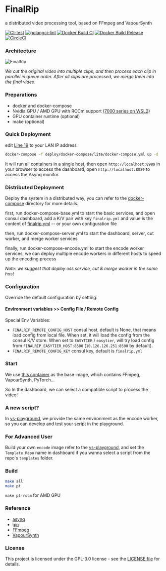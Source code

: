# FinalRip

a distributed video processing tool, based on FFmpeg and VapourSynth

[![CI-test](https://github.com/TensoRaws/FinalRip/actions/workflows/CI-test.yml/badge.svg)](https://github.com/TensoRaws/FinalRip/actions/workflows/CI-test.yml)
[![golangci-lint](https://github.com/TensoRaws/FinalRip/actions/workflows/golangci-lint.yml/badge.svg)](https://github.com/TensoRaws/FinalRip/actions/workflows/golangci-lint.yml)
[![Docker Build CI](https://github.com/TensoRaws/FinalRip/actions/workflows/Docker-CI.yml/badge.svg)](https://github.com/TensoRaws/FinalRip/actions/workflows/Docker-CI.yml)
[![Docker Build Release](https://github.com/TensoRaws/FinalRip/actions/workflows/Docker-Release.yml/badge.svg)](https://github.com/TensoRaws/FinalRip/actions/workflows/Docker-Release.yml)
[![CircleCI](https://dl.circleci.com/status-badge/img/circleci/RJWBNXdmdaDACvcacXFQ3e/Ge3dVaX4GmktGiL9Jb1ADB/tree/main.svg?style=svg)](https://dl.circleci.com/status-badge/redirect/circleci/RJWBNXdmdaDACvcacXFQ3e/Ge3dVaX4GmktGiL9Jb1ADB/tree/main)

### Architecture

![FinalRip](https://raw.githubusercontent.com/TensoRaws/.github/refs/heads/main/finalrip.png)

_We cut the original video into multiple clips, and then process each clip in parallel in queue order. After all clips are processed, we merge them into the final video._

### Preparations

- docker and docker-compose
- Nvidia GPU / AMD GPU with ROCm support [(7000 series on WSL2)](https://github.com/TensoRaws/vs-playground/blob/main/docker-compose-rocm.yml)
- GPU container runtime (optional)
- make (optional)

### Quick Deployment

edit [Line 19](https://github.com/TensoRaws/FinalRip/blob/main/deploy/docker-compose/lite/docker-compose.yml#L19) to your LAN IP address

```bash
docker-compose -f deploy/docker-compose/lite/docker-compose.yml up -d
```

It will run all containers in a single host, then open `http://localhost:8989` in your browser to access the dashboard, open `http://localhost:8080` to access the Asynq monitor.

### Distributed Deployment

Deploy the system in a distributed way, you can refer to the [docker-compose](./deploy/docker-compose) directory for more details.

first, run docker-compose-base.yml to start the basic services, and open consul dashboard, add a K/V pair with key `finalrip.yml` and value is the content of [finalrip.yml](./conf/finalrip.yml) -- or your own configuration file

then, run docker-compose-server.yml to start the dashboard, server, cut worker, and merge worker services

finally, run docker-compose-encode.yml to start the encode worker services, we can deploy multiple encode workers in different hosts to speed up the encoding process

_Note: we suggest that deploy oss service, cut & merge worker in the same host_

### Configuration

Override the default configuration by setting:

#### Environment variables >> Config File / Remote Config

Special Env Variables:

- `FINALRIP_REMOTE_CONFIG_HOST` consul host, default is None, that means load config from local file. When set, it will load the config from the consul K/V store. When set to `EASYTIER` / `easytier`, will try load config from `FINALRIP_EASYTIER_HOST:8500` (`10.126.126.251:8500` by default).
- `FINALRIP_REMOTE_CONFIG_KEY` consul key, default is `finalrip.yml`

### Start

We use [this container](https://github.com/TensoRaws/vs-playground) as the base image, which contains FFmpeg, VapourSynth, PyTorch...

So In the dashboard, we can select a compatible script to process the video!

### A new script?

In [vs-playground](https://github.com/TensoRaws/vs-playground), we provide the same environment as the encode worker, so you can develop and test your script in the playground.

### For Advanced User

Build your own `encode` image refer to the [vs-playground](https://github.com/TensoRaws/vs-playground), and set the `Template Repo` name in dashboard if you wanna select a script from the repo's `templates` folder.

### Build

```bash
make all
make pt
```

`make pt-rocm` for AMD GPU

### Reference

- [asynq](https://github.com/hibiken/asynq)
- [gin](https://github.com/gin-gonic/gin)
- [FFmpeg](https://github.com/FFmpeg/FFmpeg)
- [VapourSynth](https://github.com/vapoursynth/vapoursynth)

### License

This project is licensed under the GPL-3.0 license - see the [LICENSE file](https://github.com/TensoRaws/FinalRip/blob/main/LICENSE) for details.
